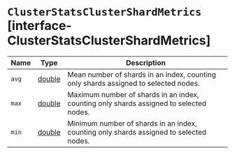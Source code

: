 # `ClusterStatsClusterShardMetrics` [interface-ClusterStatsClusterShardMetrics]

| Name | Type | Description |
| - | - | - |
| `avg` | [double](./double.md) | Mean number of shards in an index, counting only shards assigned to selected nodes. |
| `max` | [double](./double.md) | Maximum number of shards in an index, counting only shards assigned to selected nodes. |
| `min` | [double](./double.md) | Minimum number of shards in an index, counting only shards assigned to selected nodes. |
